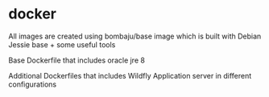 # docker

All images are created using bombaju/base image which is built with Debian Jessie base + some useful tools

Base Dockerfile that includes oracle jre 8

Additional Dockerfiles that includes Wildfly Application server in different configurations 
